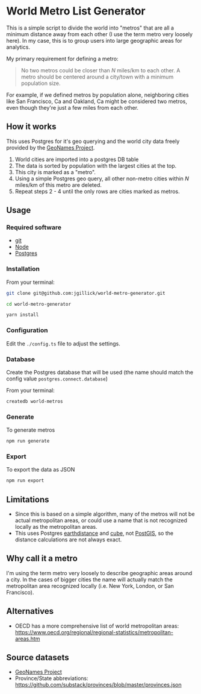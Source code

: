 # World Metro List Generator

This is a simple script to divide the world into "metros" that are all a minimum distance away from each other (I use the term metro very loosely here). In my case, this is to group users into large geographic areas for analytics.

My primary requirement for defining a metro:

> No two metros could be closer than _N_ miles/km to each other.
> A metro should be centered around a city/town with a minimum population size.

For example, if we defined metros by population alone, neighboring cities like San Francisco, Ca and Oakland, Ca might be considered two metros, even though they're just a
few miles from each other.

## How it works

This uses Postgres for it's geo querying and the world city data freely provided by the [GeoNames Project](http://geonames.org/).

1. World cities are imported into a postgres DB table
2. The data is sorted by population with the largest cities at the top.
3. This city is marked as a "metro".
4. Using a simple Postgres geo query, all other non-metro cities within _N_ miles/km of this metro are deleted.
5. Repeat steps 2 - 4 until the only rows are cities marked as metros.

## Usage

### Required software

- [git](https://github.com/git-guides/install-git)
- [Node](https://nodejs.org/en/)
- [Postgres](https://www.postgresql.org/download/)

### Installation

From your terminal:

```bash
git clone git@github.com:jgillick/world-metro-generator.git

cd world-metro-generator

yarn install
```

### Configuration

Edit the `./config.ts` file to adjust the settings.

### Database

Create the Postgres database that will be used (the name should match the config value `postgres.connect.database`)

From your terminal:

```bash
createdb world-metros
```

### Generate

To generate metros

```bash
npm run generate
```

### Export

To export the data as JSON

```bash
npm run export
```

## Limitations

- Since this is based on a simple algorithm, many of the metros will not be actual metropolitan areas, or could use a name that is not recognized locally as the metropolitan areas.
- This uses Postgres [earthdistance](https://www.postgresql.org/docs/current/earthdistance.html) and [cube](https://www.postgresql.org/docs/current/cube.html), not [PostGIS](https://postgis.net/), so the distance calculations are not always exact.

## Why call it a metro

I'm using the term metro very loosely to describe geographic areas around a city. In the cases of bigger cities the name will actually match the metropolitan area recognized locally (i.e. New York, London, or San Francisco).

## Alternatives

- OECD has a more comprehensive list of world metropolitan areas: https://www.oecd.org/regional/regional-statistics/metropolitan-areas.htm

## Source datasets

- [GeoNames Project](http://geonames.org/)
- Province/State abbreviations: https://github.com/substack/provinces/blob/master/provinces.json
